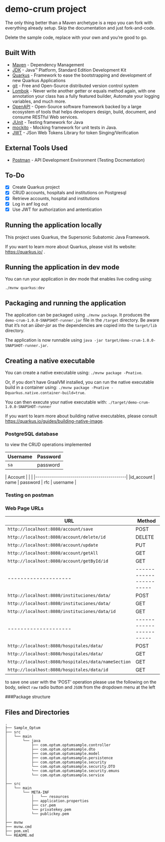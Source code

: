 # demo-crum project

The only thing better than a Maven archetype is a repo you can fork with everything already setup. Skip the documentation and just fork-and-code.

Delete the sample code, replace with your own and you’re good to go.

## Built With

* 	[Maven](https://maven.apache.org/) - Dependency Management
* 	[JDK](http://www.oracle.com/technetwork/java/javase/downloads/jdk8-downloads-2133151.html) - Java™ Platform, Standard Edition Development Kit
* 	[Quarkus](https://quarkus.io/) - Framework to ease the bootstrapping and development of new Quarkus Applications
* 	[git](https://git-scm.com/) - Free and Open-Source distributed version control system
* 	[Lombok](https://projectlombok.org/) - Never write another getter or equals method again, with one annotation your class has a fully featured builder, Automate your logging variables, and much more.
* 	[OpenAPI](https://swagger.io/specification/) - Open-Source software framework backed by a large ecosystem of tools that helps developers design, build, document, and consume RESTful Web services.
* 	[JUnit](https://junit.org/) - Testing framework for Java
* 	[mockito](https://swagger.io/specification/) - Mocking framework for unit tests in Java.
*   [JWT](https://jwt.io/) - JSon Web Tokens Library for token Singing/Verification


## External Tools Used

* 	[Postman](https://www.getpostman.com/) - API Development Environment (Testing Docmentation)

## To-Do

* 	[x] Create Quarkus project
*   [x] CRUD accounts, hospitals and institutions on Postgresql
* 	[x] Retrieve accounts, hospital and institutions
* 	[x] Log in anf log out
* 	[x] Use JWT for authorization and antentication

## Running the application locally

This project uses Quarkus, the Supersonic Subatomic Java Framework.

If you want to learn more about Quarkus, please visit its website: https://quarkus.io/ .

## Running the application in dev mode

You can run your application in dev mode that enables live coding using:
```
./mvnw quarkus:dev
```

## Packaging and running the application

The application can be packaged using `./mvnw package`.
It produces the `demo-crum-1.0.0-SNAPSHOT-runner.jar` file in the `/target` directory.
Be aware that it’s not an _über-jar_ as the dependencies are copied into the `target/lib` directory.

The application is now runnable using `java -jar target/demo-crum-1.0.0-SNAPSHOT-runner.jar`.

## Creating a native executable

You can create a native executable using: `./mvnw package -Pnative`.

Or, if you don't have GraalVM installed, you can run the native executable build in a container using: `./mvnw package -Pnative -Dquarkus.native.container-build=true`.

You can then execute your native executable with: `./target/demo-crum-1.0.0-SNAPSHOT-runner`

If you want to learn more about building native executables, please consult https://quarkus.io/guides/building-native-image.

### PostgreSQL database 

to view the CRUD operations implemented

|  Username     |  Password |
|---------------|-----------|
|`sa`   | password  |

|                    Account         |     |   |
|----------------------------------------------|
|id_account | name | password | rfc | username |


### Testing on postman

### Web Page URLs

|  URL |  Method |
|----------|--------------|
|`http://localhost:8080/account/save`       | POST |
|`http://localhost:8080/account/delete/id`         | DELETE |
|`http://localhost:8080/account/update` | PUT |
|`http://localhost:8080/account/getAll` | GET |
|`http://localhost:8080/account/getById/id` | GET |
|--------------------|-----------------------|
|`http://localhost:8080/instituciones/data/` | POST |
|`http://localhost:8080/instituciones/data/` | GET |
|`http://localhost:8080/instituciones/data/id` | GET |
|--------------------|-----------------------|
|`http://localhost:8080/hospitales/data/` | POST |
|`http://localhost:8080/hospitales/data/` | GET |
|`http://localhost:8080/hospitales/data/nameSection` | GET |
|`http://localhost:8080/hospitales/data/id` | GET |

to save one user with the 'POST' operation please use the following on the body, select `raw` radio button and `JSON` from the dropdown menu at the left

###Package structure

## Files and Directories

```text
.
├── Sample_Optum
├── src
│   └── main
│       └── java
│           ├── com.optum.optumsample.controller
│           ├── com.optum.optumsample.dto
│           ├── com.optum.optumsample.model
│           ├── com.optum.optumsample.persistence
│           ├── com.optum.optumsample.security
│           └── com.optum.optumsample.security.DTO
│           └── com.optum.optumsample.security.emuns
│           └── com.optum.optumsample.service
│           
├── src
│   └── main
│       └── META-INF
│           │   └── resources
│           ├── application.properties
│           ├── csr.pem
│           └── privatekey.pem
│           └── publickey.pem
│           
├── mvnw
├── mvnw.cmd
├── pom.xml
└── README.md
```